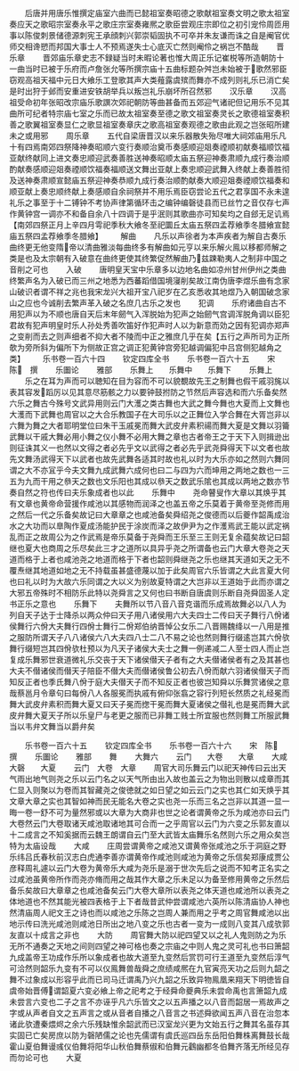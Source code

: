 <!-- { "loadSidebar": true } -->
　　后唐并用唐乐惟撰定庙室六曲而已懿祖室奏昭德之歌献祖室奏文明之歌太祖室奏应天之歌昭宗室奏永平之歌庄宗室奏雍熈之歌臣尝观庄宗即位之初引宠伶周匝用事以陈俊刺景储德源刺宪王承顔刺兴郭崇韬固执不可卒并朱友谦而诛之自是阉官优师交相谗愬而邦国大事士人不预焉遂失士心底灭亡然则阉伶之祸岂不酷哉
　　晋乐章
　　晋郊庙乐章史志不録疑当时未暇论著也惟大周正乐记崔棁等所造朝防十一曲当时已被于乐府而卢詹张允等所撰宗庙十五曲标题杂舛岂未始被于歌然邪臣窃观高祖天福中元日大飨乐工登歌其声大类薤露虞殡而舞亦不成列则礼乐已消亡矣是时出狩于邺而安重进安铁胡举兵以叛岂礼乐崩坏所召然邪
　　汉乐章
　　汉高祖受命初年张昭改宗庙乐歌譔次郊祀朝防等曲甚备而五郊迎气诸祀但记用乐不见其曲所可纪者特宗庙七室之乐而已故太祖室奏至德之歌文祖室奏灵长之歌德祖室奏积善之歌翼祖室奏显仁之歌显祖室奏章庆之歌高祖室奏观德之歌由此观之岂张昭所建未之或用邪
　　周乐章
　　五代自梁唐晋汉以来乐器散失殆尽唯大祠郊庙用乐凡十有四焉南郊四祭降神奏昭顺六变行奏顺治奠币奏感顺迎爼奏禋顺初献奏福顺饮福亚献终献同上进文奏忠顺迎武奏善胜送神奏昭顺太庙五祭迎神奏肃顺九成行奏治顺酌献奏感顺迎爼奏禋顺饮福奏福顺送文舞出亚献上奏忠顺迎武舞入终献上奏善胜彻及送神奏肃顺宣懿庙五祭迎神奏恭顺九成行奏治顺酌献奏大顺迎爼奏禋顺饮福奏和顺亚献上奏忠顺终献上奏感顺自余祠祭并不用乐焉臣窃尝论五代之君享国不永未遑礼乐之事至于十二镈钟不考协声律第循环击之编钟编磬徒县而已丝竹之音仅存七声作黄钟宫一调亦不和备自余八十四调于是乎泯则其歌曲亦可知矣均之自郐无足讥焉【南郊四祭正月上辛四月雩祀季秋大飨冬至祀圜丘太庙五祭四孟荐飨季冬腊飨宣懿庙五祭四孟荐飨季冬腊飨】
　　解曲
　　凡乐以声徐者为本声疾者为解自古奏乐曲终更无他变隋帝以清曲雅淡每曲终多有解曲如元亨以来乐解火鳯以移都师解之类是也及太宗朝有入破意在曲终更使其终繁促然解曲乃兹踈勒夷人之制非中国之音削之可也
　　入破
　　唐明皇天宝中乐章多以边地名曲如凉州甘州伊州之类曲终繁声名为入破已而三州之地悉为西蕃蹈借国境寖削矣故江南伪唐李煜乐曲有念家山破识者谓不祥之兆也我宋龙兴大祖开宝八祀岁在乙亥悉收其地煜乃入朝国破念家山之应也今诚削去繁声革入破之名庶几古乐之发也
　　犯调
　　乐府诸曲自古不用犯声以为不顺也唐自天后末年劒气入浑脱始为犯声之始劒气宫调浑脱角调以臣犯君故有犯声明皇时乐人孙处秀善吹笛好作犯声时人以为新意而効之因有犯调亦郑声之变削而去之则声细者不抑大者不陵而中正之雅庶几乎在矣【五行之声所司为正所欹为旁所斜为偏所下为侧故正宫之调正犯黄钟宫旁犯越调偏犯中吕宫侧犯越角之类】
　　乐书卷一百六十四
　　钦定四库全书
　　乐书卷一百六十五
　　宋　陈　撰
　　乐圗论
　　雅部
　　乐舞上　　乐舞中　　乐舞下
　　乐舞上
　　乐之在耳为声而可以聴知在目为容而不可以貌覩故先王之制舞也假干戚羽旄以表其容发蹈厉以见其意尽筋骸之力以要钟鼓拊防之节然后声容选和而六乐备矣然六乐之舞古今殊号文武异用则云门大濩之类古舞也大武之舞今舞也大夏而上文舞也大濩而下武舞也周官以之大合乐教国子在大司乐以之正舞位入学合舞在大胥岂非以六舞为舞之大者耶明堂位曰朱干玉戚冕而舞大武皮弁素积禓而舞大夏是文舞以羽籥武舞以干戚大舞必用小舞之仪小舞不必用大舞之章也古者帝王之于天下入则揖逊出则征诛其义一也然以文得之者必先乎文以武得之者必先乎武尧舜得天下以文者也故先文舞汤武得天下以武者也故先武舞各适其时故也礼以时为大乐亦如之然则六舞同谓之大不亦冝乎今夫文舞九成武舞六成何也曰二与四为六而坤用之两地之数也一三五为九而干用之叅天之数也文乐阳也其成以叅天之数武乐隂也其成以两地之数亦节奏自然之符也传曰夫乐象成者也以此
　　乐舞中
　　尧命瞽叟作大章以其焕乎其有文章也黄帝命营援作咸池以其感物而润泽之也盖五帝之乐莫着于黄帝至尧修而用之然后一代之乐备矣故记曰大章章之也咸池备矣舜绍尧之俊德而以后夔作韶禹成治水之大功而以臯陶作夏成汤能护民于涂炭而泽之故伊尹为之作濩焉武王能以武定祸乱而正之故周公为之作武焉是帝乐莫备于尧舜而王乐至三王则无复余蕴矣故记曰韶继也夏大也商周之乐尽矣此三才之道所以具异乎尧之所谓备也云门大章大卷尧之天道而格于上者也咸池尧之地道而格于下者也韶则舜继尧之乐也继其天道如天之无不覆焘继其地道如地之无不持载虽甚盛德蔑以加于此矣周官六乐皆谓之大此言夏大何也曰礼以时为大故六乐同谓之大以义为别故夏特谓之大岂非以王道始于此而亦谓之大邪五帝殊时不相防乐此特以尧舜言之又何也曰书断自唐虞则乐断自尧舜固圣人定书正乐之意也
　　乐舞下
　　夫舞所以节八音八音克谐而乐成焉故舞必以八人为列自天子达于士降杀以两众仲曰天子用八诸侯用六大夫四士二传曰天子舞行八佾诸侯舞行六佾大夫舞行四佾士舞行二佾郑伯纳晋悼公女乐二八晋赐魏绛以一八用是推之服防所谓天子八八诸侯六八大夫四八士二八不易之论也然则舞行缀逺岂其六佾欤舞行缀短岂其四佾欤杜预以为凡天子诸侯大夫士之舞一例递减二人至士四人而止岂复成乐舞邪世衰道微礼乐交丧于天下诸侯僣天子者有之大夫僣诸侯者有之及其甚也大夫不僣诸侯而僣天子陪臣不僣大夫而僣诸侯鲁公初去八佾而献六羽诸侯僣天子而知反正者也季氏舞八佾于庭大夫僣天子而不知反正者也彼岂知舜以乐舞赏诸侯之意哉蔡邕月令章句曰每佾八人各服冕而执戚有俯仰张翕之容行列短长然质之礼经冕而舞大武皮弁素积而舞大夏又曰天子冕而揔干冕而舞大夏诸侯之僣礼也是冕而舞大武皮弁舞大夏天子所以乐皇尸与老更之服而已非舞工贱士所宜服也然则舞工所服武舞当以韦弁文舞当以爵弁矣

　　乐书卷一百六十五
　　钦定四库全书
　　乐书卷一百六十六
　　宋　陈　撰
　　乐圗论
　　雅部
　　舞
　　大舞六
　　云门　　大卷　　大章
　　大咸　　大磬　　大夏
　　云门　大卷　大章
　　周官大司乐舞云门以祀天神传曰云出天气雨出地气则尧之乐以云门名之以天气所由出入故也盖云之为物出则散以成章而其仁显入则聚以为卷而其智藏尧之俊徳就之如日望之如云云门之实也其仁如天焕乎其文章大章之实也其智如神而民无能名大卷之实也尧一乐而三名之岂非以其道一显一晦一卷一舒不可为量然邪或以大章为大商非也世之论者谓黄帝之乐为咸池亦曰云门大卷然云门大卷取诸天咸池取诸地其可合而一之乎周官以云门为六变之乐郭友直以十二成言之不知奚据而云魏王朗谓自云门至大武皆太庙舞乐名然则六乐之用众矣岂特为太庙设哉
　　大咸
　　庄周尝谓黄帝之咸池又谓黄帝张咸池之乐于洞庭之野乐纬吕氏春秋前汉志白虎通李善亦谓黄帝作咸池则咸池为黄帝之乐信矣郑康成贾公彦释周礼遽以云门大卷为黄帝乐大咸为尧乐是溺于世次先后之说而不知考正名实之过咸池虽黄帝所作而尧亦脩而用之哉其作大章之乐未足以为备至修用黄帝之乐然后备乐矣故曰大章章之也咸池备矣云门大卷大章所以表尧之体天道也咸池所以表尧之体地道也不然其能光被四表格于上下者哉昔武仲尝谓咸池六英所以陈清庙协人神也然清庙周人祀文王之诗也而以咸池之乐陈之岂周人兼而用之乎考之周官舞咸池以出地示传曰洗光咸池则咸池日所出之地八变之乐也古者一变为一成则八变其八成欤郭友直以十成言之非也
　　大防
　　周官舞大防以祀四望又以之礼人鬼则防之为乐无所不通奏之天地之间则四望之神可格也奏之宗庙之中则人鬼之灵可礼也书曰箫韶九成盖帝王功成作乐所以象成者也故大道至九变然后赏罚可行王道至九变然后淳气可洽然则韶乐九变有不可以仪鳯舞兽哉舜之庶绩咸熈在九官寅亮天功之后则九韶之舞不过象成以形容乎此而已司马迁谓禹乃兴九韶之乐致异物鳯凰来翔天下明徳皆自虞帝始晋傅谓韶夏六变必飨上帝之祀考之于经舜命夔典乐未尝命禹也言箫韶九成未尝言六变也二子之言不亦诬乎凡六乐皆文之以五声播之以八音而韶居一焉故声之字或从声者自文之五声言之或从音者自播之八音言之书述舜欲闻五声八音在治忽本诸此欤遭秦煨烬之余六乐残缺惟余韶武而已汉室龙兴更为文始五行之舞其名虽存其实固已亡矣房庶以防为磬陋儒之论也先儒谓有虞氏巡四岳东岳阳伯舞株离舞鼓长哉霍山夏伯舞谩彧仪伯舞将阳华山秋伯舞蔡俶和伯舞元鸖幽都冬伯舞齐落无所经见存而勿论可也
　　大夏
